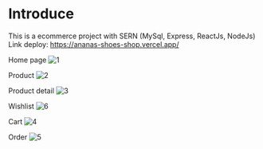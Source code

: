 # Introduce
This is a ecommerce project with SERN (MySql, Express, ReactJs, NodeJs)
Link deploy: https://ananas-shoes-shop.vercel.app/

Home page 
![1](https://user-images.githubusercontent.com/90500710/223358564-fecebe40-1c27-4e39-a8a2-df258a4d1d6c.png)  

Product
![2](https://user-images.githubusercontent.com/90500710/223364203-7c72f9dc-6fd2-407f-b028-fd102b72ac16.PNG)

Product detail
![3](https://user-images.githubusercontent.com/90500710/223364623-809b5bee-24f5-4d53-b973-ac1d70ebc388.png)

Wishlist
![6](https://user-images.githubusercontent.com/90500710/223364699-6196afe5-7806-4445-b20b-d229f4d5a4ff.png)

Cart
![4](https://user-images.githubusercontent.com/90500710/223364735-0c53b303-341c-4c53-a0a9-ec2b31d957f1.png)

Order
![5](https://user-images.githubusercontent.com/90500710/223364775-857c7cd4-3c3d-4ca9-9d2f-80b7a77b677d.png)
